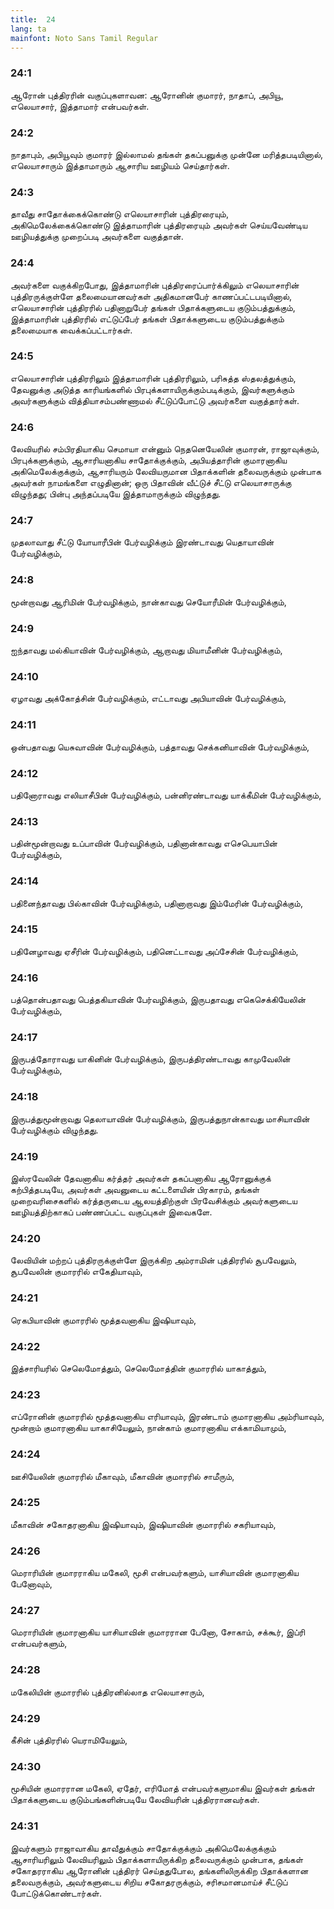 ```yaml
---
title:  24
lang: ta
mainfont: Noto Sans Tamil Regular
---
```


###  24:1

ஆரோன் புத்திரரின் வகுப்புகளாவன: ஆரோனின் குமாரர், நாதாப், அபியூ, எலெயாசார், இத்தாமார் என்பவர்கள்.

###  24:2

நாதாபும், அபியூவும் குமாரர் இல்லாமல் தங்கள் தகப்பனுக்கு முன்னே மரித்தபடியினால், எலெயாசாரும் இத்தாமாரும் ஆசாரிய ஊழியம் செய்தார்கள்.

###  24:3

தாவீது சாதோக்கைக்கொண்டு எலெயாசாரின் புத்திரரையும், அகிமெலேக்கைக்கொண்டு இத்தாமாரின் புத்திரரையும் அவர்கள் செய்யவேண்டிய ஊழியத்துக்கு முறைப்படி அவர்களை வகுத்தான்.

###  24:4

அவர்களை வகுக்கிறபோது, இத்தாமாரின் புத்திரரைப்பார்க்கிலும் எலெயாசாரின் புத்திரருக்குள்ளே தலைமையானவர்கள் அதிகமானபேர் காணப்பட்டபடியினால், எலெயாசாரின் புத்திரரில் பதினாறுபேர் தங்கள் பிதாக்களுடைய குடும்பத்துக்கும், இத்தாமாரின் புத்திரரில் எட்டுப்பேர் தங்கள் பிதாக்களுடைய குடும்பத்துக்கும் தலைமையாக வைக்கப்பட்டார்கள்.

###  24:5

எலெயாசாரின் புத்திரரிலும் இத்தாமாரின் புத்திரரிலும், பரிசுத்த ஸ்தலத்துக்கும், தேவனுக்கு அடுத்த காரியங்களில் பிரபுக்களாயிருக்கும்படிக்கும், இவர்களுக்கும் அவர்களுக்கும் வித்தியாசம்பண்ணாமல் சீட்டுப்போட்டு அவர்களை வகுத்தார்கள்.

###  24:6

லேவியரில் சம்பிரதியாகிய செமாயா என்னும் நெதனெயேலின் குமாரன், ராஜாவுக்கும், பிரபுக்களுக்கும், ஆசாரியனாகிய சாதோக்குக்கும், அபியத்தாரின் குமாரனாகிய அகிமெலேக்குக்கும், ஆசாரியரும் லேவியருமான பிதாக்களின் தலைவருக்கும் முன்பாக அவர்கள் நாமங்களை எழுதினான்; ஒரு பிதாவின் வீட்டுச் சீட்டு எலெயாசாருக்கு விழுந்தது; பின்பு அந்தப்படியே இத்தாமாருக்கும் விழுந்தது.

###  24:7

முதலாவாது சீட்டு யோயாரீபின் பேர்வழிக்கும் இரண்டாவது யெதாயாவின் பேர்வழிக்கும்,

###  24:8

மூன்றாவது ஆரிமின் பேர்வழிக்கும், நான்காவது செயோரீமின் பேர்வழிக்கும்,

###  24:9

ஐந்தாவது மல்கியாவின் பேர்வழிக்கும், ஆறாவது மியாமீனின் பேர்வழிக்கும்,

###  24:10

ஏழாவது அக்கோத்சின் பேர்வழிக்கும், எட்டாவது அபியாவின் பேர்வழிக்கும்,

###  24:11

ஒன்பதாவது யெசுவாவின் பேர்வழிக்கும், பத்தாவது செக்கனியாவின் பேர்வழிக்கும்,

###  24:12

பதினோராவது எலியாசீபின் பேர்வழிக்கும், பன்னிரண்டாவது யாக்கீமின் பேர்வழிக்கும்,

###  24:13

பதின்மூன்றாவது உப்பாவின் பேர்வழிக்கும், பதினான்காவது எசெபெயாபின் பேர்வழிக்கும்,

###  24:14

பதினைந்தாவது பில்காவின் பேர்வழிக்கும், பதினாறாவது இம்மேரின் பேர்வழிக்கும்,

###  24:15

பதினேழாவது ஏசீரின் பேர்வழிக்கும், பதினெட்டாவது அப்சேசின் பேர்வழிக்கும்,

###  24:16

பத்தொன்பதாவது பெத்தகியாவின் பேர்வழிக்கும், இருபதாவது எகெசெக்கியேலின் பேர்வழிக்கும்,

###  24:17

இருபத்தோராவது யாகினின் பேர்வழிக்கும், இருபத்திரண்டாவது காமுவேலின் பேர்வழிக்கும்,

###  24:18

இருபத்துமூன்றாவது தெலாயாவின் பேர்வழிக்கும், இருபத்துநான்காவது மாசியாவின் பேர்வழிக்கும் விழுந்தது.

###  24:19

இஸ்ரவேலின் தேவனாகிய கர்த்தர் அவர்கள் தகப்பனாகிய ஆரோனுக்குக் கற்பித்தபடியே, அவர்கள் அவனுடைய கட்டளையின் பிரகாரம், தங்கள் முறைவரிசைகளில் கர்த்தருடைய ஆலயத்திற்குள் பிரவேசிக்கும் அவர்களுடைய ஊழியத்திற்காகப் பண்ணப்பட்ட வகுப்புகள் இவைகளே.

###  24:20

லேவியின் மற்றப் புத்திரருக்குள்ளே இருக்கிற அம்ராமின் புத்திரரில் சூபவேலும், சூபவேலின் குமாரரில் எகேதியாவும்,

###  24:21

ரெகபியாவின் குமாரரில் மூத்தவனாகிய இஷியாவும்,

###  24:22

இத்சாரியரில் செலெமோத்தும், செலெமோத்தின் குமாரரில் யாகாத்தும்,

###  24:23

எப்ரோனின் குமாரரில் மூத்தவனாகிய எரியாவும், இரண்டாம் குமாரனாகிய அம்ரியாவும், மூன்றாம் குமாரனாகிய யாகாசியேலும், நான்காம் குமாரனாகிய எக்காமியாமும்,

###  24:24

ஊசியேலின் குமாரரில் மீகாவும், மீகாவின் குமாரரில் சாமீரும்,

###  24:25

மீகாவின் சகோதரனாகிய இஷியாவும், இஷியாவின் குமாரரில் சகரியாவும்,

###  24:26

மெராரியின் குமாரராகிய மகேலி, மூசி என்பவர்களும், யாசியாவின் குமாரனாகிய பேனோவும்,

###  24:27

மெராரியின் குமாரனாகிய யாசியாவின் குமாரரான பேனோ, சோகாம், சக்கூர், இப்ரி என்பவர்களும்,

###  24:28

மகேலியின் குமாரரில் புத்திரனில்லாத எலெயாசாரும்,

###  24:29

கீசின் புத்திரரில் யெராமியேலும்,

###  24:30

மூசியின் குமாரரான மகேலி, ஏதேர், எரிமோத் என்பவர்களுமாகிய இவர்கள் தங்கள் பிதாக்களுடைய குடும்பங்களின்படியே லேவியரின் புத்திரரானவர்கள்.

###  24:31

இவர்களும் ராஜாவாகிய தாவீதுக்கும் சாதோக்குக்கும் அகிமெலேக்குக்கும் ஆசாரியரிலும் லேவியரிலும் பிதாக்களாயிருக்கிற தலைவருக்கும் முன்பாக, தங்கள் சகோதரராகிய ஆரோனின் புத்திரர் செய்ததுபோல, தங்களிலிருக்கிற பிதாக்களான தலைவருக்கும், அவர்களுடைய சிறிய சகோதரருக்கும், சரிசமானமாய்ச் சீட்டுப் போட்டுக்கொண்டார்கள்.

